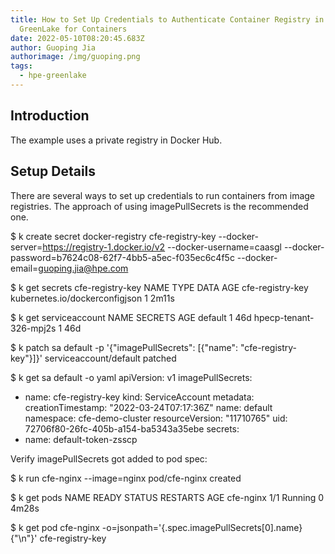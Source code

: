 ```yaml
---
title: How to Set Up Credentials to Authenticate Container Registry in HPE
  GreenLake for Containers
date: 2022-05-10T08:20:45.683Z
author: Guoping Jia
authorimage: /img/guoping.png
tags:
  - hpe-greenlake
---
```

## Introduction

The example uses a private registry in Docker Hub.


## Setup Details
There are several ways to set up credentials to run containers from image registries. The approach of using imagePullSecrets is the recommended one.




$ k create secret docker-registry cfe-registry-key --docker-server=https://registry-1.docker.io/v2 --docker-username=caasgl --docker-password=b7624c08-62f7-4bb5-a5ec-f035ec6c4f5c --docker-email=guoping.jia@hpe.com

$ k get secrets cfe-registry-key 
NAME               TYPE                             DATA   AGE
cfe-registry-key   kubernetes.io/dockerconfigjson   1      2m11s

$ k get serviceaccount
NAME                     SECRETS   AGE
default                  1         46d
hpecp-tenant-326-mpj2s   1         46d

$ k patch sa default -p '{"imagePullSecrets": [{"name": "cfe-registry-key"}]}'
serviceaccount/default patched

$ k get sa default -o yaml
apiVersion: v1
imagePullSecrets:
- name: cfe-registry-key
kind: ServiceAccount
metadata:
  creationTimestamp: "2022-03-24T07:17:36Z"
  name: default
  namespace: cfe-demo-cluster
  resourceVersion: "11710765"
  uid: 72706f80-26fc-405b-a154-ba5343a35ebe
secrets:
- name: default-token-zsscp

Verify imagePullSecrets got added to pod spec:

$ k run cfe-nginx --image=nginx 
pod/cfe-nginx created

$ k get pods
NAME        READY   STATUS    RESTARTS   AGE
cfe-nginx   1/1     Running   0          4m28s

$ k get pod cfe-nginx -o=jsonpath='{.spec.imagePullSecrets[0].name}{"\n"}'
cfe-registry-key
